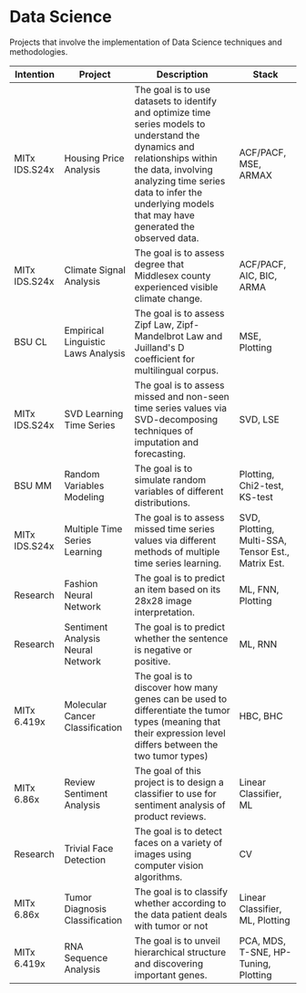 # Data Science

Projects that involve the implementation of Data Science techniques and methodologies.
  
| Intention | Project | Description | Stack |
| --- | --- | --- | --- |
| MITx IDS.S24x | Housing Price Analysis | The goal is to use datasets to identify and optimize time series models to understand the dynamics and relationships within the data, involving analyzing time series data to infer the underlying models that may have generated the observed data. | ACF/PACF, MSE, ARMAX |
| MITx IDS.S24x | Climate Signal Analysis | The goal is to assess degree that Middlesex county experienced visible climate change. | ACF/PACF, AIC, BIC, ARMA |
| BSU CL | Empirical Linguistic Laws Analysis | The goal is to assess Zipf Law, Zipf-Mandelbrot Law and Juilland's D coefficient for multilingual corpus. | MSE, Plotting |
| MITx IDS.S24x | SVD Learning Time Series | The goal is to assess missed and non-seen time series values via SVD-decomposing techniques of imputation and forecasting. | SVD, LSE |
| BSU MM | Random Variables Modeling | The goal is to simulate random variables of different distributions. | Plotting, Chi2-test, KS-test |
| MITx IDS.S24x | Multiple Time Series Learning | The goal is to assess missed time series values via different methods of multiple time series learning. | SVD, Plotting, Multi-SSA, Tensor Est., Matrix Est. |
| Research | Fashion Neural Network | The goal is to predict an item based on its 28x28 image interpretation. | ML, FNN, Plotting |
| Research | Sentiment Analysis Neural Network | The goal is to predict whether the sentence is negative or positive. | ML, RNN |
| MITx 6.419x | Molecular Cancer Classification | The goal is to discover how many genes can be used to differentiate the tumor types (meaning that their expression level differs between the two tumor types) | HBC, BHC |
| MITx 6.86x | Review Sentiment Analysis | The goal of this project is to design a classifier to use for sentiment analysis of product reviews. | Linear Classifier, ML |
| Research | Trivial Face Detection | The goal is to detect faces on a variety of images using computer vision algorithms. | CV |
| MITx 6.86x | Tumor Diagnosis Classification | The goal is to classify whether according to the data patient deals with tumor or not | Linear Classifier, ML, Plotting |
| MITx 6.419x | RNA Sequence Analysis | The goal is to unveil hierarchical structure and discovering important genes. | PCA, MDS, T-SNE, HP-Tuning, Plotting |
